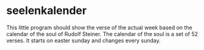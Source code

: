 # seelenkalender
This little program should show the verse of the actual week based on the calendar of the soul of Rudolf Steiner.
The calendar of the soul is a set of 52 verses. It starts on easter sunday and changes every sunday.
